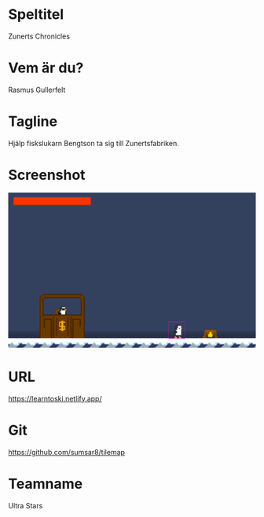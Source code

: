 # Speltitel

Zunerts Chronicles

# Vem är du?

Rasmus Gullerfelt

# Tagline

Hjälp fiskslukarn Bengtson ta sig till Zunertsfabriken.

# Screenshot

![Screenshot](rasmus-g.png)

# URL

https://learntoski.netlify.app/

# Git

https://github.com/sumsar8/tilemap

# Teamname

Ultra Stars
